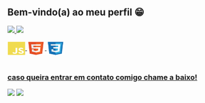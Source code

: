 ## Bem-vindo(a) ao meu perfil 😁

 <div>
   <a href="https://github.com/vinicius">
   <img height="180em" src="https://github-readme-stats.vercel.app/api?username=vinicius&show_icons=true&theme=tokyonight&include_all_commits=true&count_private=true"/>
   <img height="180em" src="https://github-readme-stats.vercel.app/api/top-langs/?username=vinicius&layout=compact&langs_count=6&theme=tokyonight"/>
</div>
    
<div style="display: inline_block"><br>
  <img align="center" alt="Js" height="30" width="40" src="https://raw.githubusercontent.com/devicons/devicon/master/icons/javascript/javascript-plain.svg">
  <img align="center" alt="HTML" height="30" width="40" src="https://raw.githubusercontent.com/devicons/devicon/master/icons/html5/html5-original.svg">
  <img align="center" alt="CSS" height="30" width="40" src="https://raw.githubusercontent.com/devicons/devicon/master/icons/css3/css3-original.svg">
</div>
 
<br>
 
### caso queira entrar em contato comigo chame a baixo!
 
<div> 

  <a href="https://instagram.com/g_vinicius7" target="_blank"><img src="https://img.shields.io/badge/-Instagram-%23E4405F?style=for-the-badge&logo=instagram&logoColor=white" target="_blank"></a>
  <a href = "mailto:viniciusgabrielaraujodeaquino@gmail.com"><img src="https://img.shields.io/badge/-Gmail-%23333?style=for-the-badge&logo=gmail&logoColor=white" target="_blank"></a>
   >
</div>
